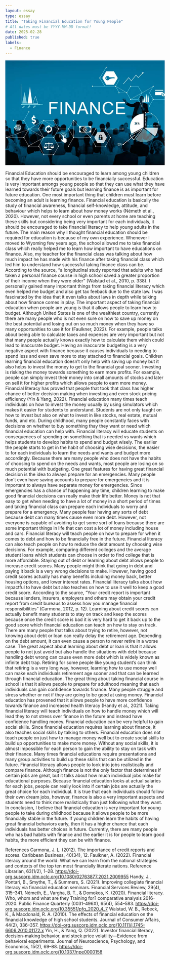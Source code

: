 ```yaml
---
layout: essay
type: essay
title: "Taking Financial Education for Young People"
# All dates must be YYYY-MM-DD format!
date: 2025-02-28
published: true
labels:
  - Finance
---
```


<img class="Finance" src="../img/finance.jpg">

Financial Education should be encouraged to learn among young children so that they have more opportunities to be financially successful. Education is very important amongs young people so that they can use what they have learned towards their future goals but learning finance is as important for future education. One most  important thing that children must learn before becoming an adult is learning finance. Financial education is basically the study of financial awareness, financial self-knowledge, attitude, and behaviour which helps to learn about how money works (Németh et al., 2020). However, not every school or even parents at home are teaching these skills but considering being very important for each individuals, it should be encouraged to take financial literacy to help young adults in the future. 
The main reason why I thought financial education should be required for education is because of my own experience. Whenever I moved to Wyoming few years ago, the school allowed me to take financial class which really helped me to learn how important to have educations on finance. Also, my teacher for the financial class was talking about how much impact he has made with his finance after taking financial class which led him to understand how successful taking finance class can be. According to the source,  “a longitudinal study reported that adults who had taken a personal finance course in high school saved a greater proportion of their income when they were older” (Walstad et al., 2010, p. 338). I personally gained many important things from taking financial literacy which even helped me budget and also get tax feeback due to the state law. I was fascinated by the idea that it even talks about laws in depth while talking about how finance comes in play. 
The important aspect of taking financial education when people are young is that it allows people to learn how to budget. Although United States is one of the wealthiest country, currently there are many people who is not even sure on how to save up money on the best potential and losing out on so much money when they have so many opportunities to use it for (Faulkner, 2022). For example, people talks about being able to calculate taxes and expenses are very important but not that many people actually knows exactly how to calculate them which could lead to inaccurate budget. Having an inaccurate budgeting is a very negative aspect with finance because it causes individuals to needing to spend less and even save more to stay attached to financial goals. 
Children learning financial education doesn’t only help with saving up money but it also helps to invest the money to get to the financial goal sooner. Investing is risking the money towards something to earn more profits. For example, people can simply invest their money into small amounts of stocks and later on sell it for higher profits which allows people to earn more money. Financial literacy has proved that people that took that class has higher chance of better decision making when investing and even stock pricing efficiency (Yin & Yang, 2022). Financial education many times teach individuals on how to invest the money usually by using simulators which makes it easier for students to understand. Students are not only taught on how to invest but also on what to invest in like stocks, real estate, mutual funds, and etc. 
During childhood, many people constantly faces with decisions on whether to buy something thay they want or need which financial education can help with. Financial literacy will educate students on consequences of spending on something that is needed vs wants which helps students to develop habits to spend and budget wisely. The earlier the people starts to get in the habit of choosing wise decisions, the easier to for each individuals to learn the needs and wants and budget more accordingly. Because there are many people who does not have the habits of choosing to spend on the needs and wants, most people are losing on so much potential with budgeting. 
One great features for having great financial decision is the idea to always prepare for an emergencies. Many people don’t even have saving accounts to prepare for emergencies and it is important to always have separate money for emergencies. Since emergencies has a chance of happening any time, children learning to make good financial decisions can really make their life better. Money is not that easy to get when needing to have a lot of money in a short period of times and taking financial class can prepare each individuals to worry and prepare for a emergency. 
Many people fear having any sorts of debt because debt can many times cause even more debt. However, not everyone is capable of avoiding to get some sort of loans because there are some important things in life that can cost a lot of money including house and cars. Financial literacy will teach people on how to prepare for when it comes to debt and how to be financially free in the future. Financial literacy can also teach people on how to reduce the debt amount by choosing wise decisions. For example, comparing different colleges and the average student loans which students can choose in order to find college that is more affordable. 
Staying out of debt or learning about debt allows people to increase credit scores. Many people might think that going in debt and paying it back is a very wrong decisions to make. However, having good credit scores actually has many benefits including money back, better housing options, and lower interest rates. Financial literacy talks about how impactful to have debt but also teaches on how to use it well to keep a good credit score. According to the source, “Your credit report is important because lenders, insurers, employers and others may obtain your credit report from credit bureaus to assess how you manage financial responsibilities” (Carmona, 2012, p. 12).   Learning about credit scores can actually benefit many students to stay on track and keep the scores because once the credit score is bad it is very hard to get it back up to the good score which financial education can teach on how to stay on track. 
There are many people that talks about trying to retire, however, not knowing about debt or loan can really delay the retirement age. Depending on the debt amount, it can even cause a person to never retire in a worse case. The great aspect about learning about debt or loan is that it allows people to not just avoid but also handle the situations with debt because handling debt wrong can cause even more debt which is widely known as infinite debt trap. Retiring for some people like young student’s can think that retiring is a very long way, however, learning how to use money well can make each individuals retirement age sooner and that can be learned through financial education.
The great thing about taking financial course in school is that it allows people to prepare for adulthood meaning that each individuals can gain confidence towards finance. Many people struggle and stress whether or not if they are going to be good at using money. Financial education has provened that it allows people to have more confidence towards finance and increased health literacy (Handy et al., 2021). Taking financial literacy will teach individuals on how to handle money which will lead they to not stress over finance in the future and instead have confidence handling money. 
Financial education can be very helpful to gain social skills. Since financial education requires learning about finance, it also teaches social skills by talking to others. Financial education does not teach people on just how to manage money well but to create social skills to build up opportunities to make more money. Without any social skills, it is almost impossible for each person to gain the ability to stay on task with their finance. Many times financial educations require presentations and many group activities to build up these skills that can be utilized in the future. 
Financial literacy allows people to look into jobs realistically and compare finance. Although finance is not the only factor that determines if certain jobs are great, but it talks about how much individual jobs make for educational purposes. Because financial education looks at actual salaries for each jobs, people can really look into if certain jobs are actually the great choice for each individual. It is true that each individuals should follow their own dream jobs, however, finance is also a very important aspects and students need to think more realistically than just following what they want. 
In conclusion, I believe that financial education is very important for young people to take during childhood because it allows people to be more financially stable in the future. If young children learn the habits of having great financial behaviors early, then it has a higher chance that each individuals has better choices in future. Currently, there are many people who has bad habits with finance and the earlier it is for people to learn good habits, the more efficient they can be with finance. 

References
Carmona, J. L. (2012). The importance of credit reports and scores. Caribbean Business, 40(34), 12.
Faulkner, A. (2022). Financial literacy around the world: What we can learn from the national strategies and contexts of the top ten most financially literate nations. Reference Librarian, 63(1/2), 1–28. https://doi-org.suscorp.idm.oclc.org/10.1080/02763877.2021.2009955
Handy, J., Pontari, B., Smythe, T., & Summers, S. (2021). Improving collegiate financial literacy via financial education seminars. Financial Services Review, 29(4), 315–341.
Németh, E., Vargha, B. T., & Domokos, K. (2020). Financial literacy. Who, whom and what are they Training for? comparative analysis 2016-2020. Public Finance Quarterly (0031-496X), 65(4), 554–583. https://doi-org.suscorp.idm.oclc.org/10.35551/pfq_2020_4_7
Walstad, W. B., Rebeck, K., & Macdonald, R. A. (2010). The effects of financial education on the financial knowledge of high school students. Journal of Consumer Affairs, 44(2), 336–357. https://doi-org.suscorp.idm.oclc.org/10.1111/j.1745-6606.2010.01172.x
Yin, H., & Yang, Q. (2022). Investor financial literacy, decision-making behavior, and stock price volatility—Evidence from behavioral experiments. Journal of Neuroscience, Psychology, and Economics, 15(2), 69–88. https://doi-org.suscorp.idm.oclc.org/10.1037/npe0000158
